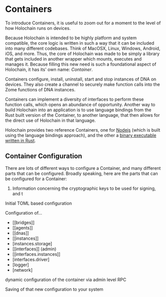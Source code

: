 # Containers

To introduce Containers, it is useful to zoom out for a moment to the level of how Holochain runs on devices.

Because Holochain is intended to be highly platform and system compatible, the core logic is written in such a way that it can be included into many different codebases. Think of MacOSX, Linux, Windows, Android, iOS, and more. Thus, the core of Holochain was made to be simply a library that gets included in another wrapper which mounts, executes and manages it. Because filling this new need is such a foundational aspect of Holochain, it has its' own name: *Container*.

Containers configure, install, uninstall, start and stop instances of DNA on devices. They also create a channel to securely make function calls into the Zome functions of DNA instances.

Containers can implement a diversity of interfaces to perform these function calls, which opens an abundance of opportunity. Another way to build Holochain into an application is to use language bindings from the Rust built version of the Container, to another language, that then allows for the direct use of Holochain in that language.

Holochain provides two reference Containers, one for [Nodejs](https://www.npmjs.com/package/@holochain/holochain-nodejs) (which is built using the language bindings approach), and the other a [binary executable written in Rust](https://github.com/holochain/holochain-rust/tree/develop/container).

## Container Configuration

There are lots of different ways to configure a Container, and many different parts that can be configured. Broadly speaking, here are the parts that can be configured for a Container:

1. Information concerning the cryptographic keys to be used for signing, and t

Initial TOML based configuration

Configuration of...
- [[bridges]]
- [[agents]]
- [[dnas]]
- [[instances]]
- [instances.storage]
- [[interfaces]] (admin)
- [[interfaces.instances]]
- [interfaces.driver]
- [logger]
- [network]

dynamic configuration of the container via admin level RPC

Saving of that new configuration to your system

